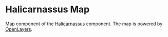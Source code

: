 # Halicarnassus Map

Map component of the [Halicarnassus](https://github.com/Ruimdetijd/halicarnassus) component. The map is powered by [OpenLayers](https://github.com/openlayers/openlayers).